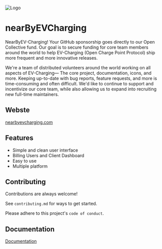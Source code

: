
![Logo](https://avatars.githubusercontent.com/u/98759658?s=200&v=4)


# nearByEVCharging

NearByEV-Charging! Your GitHub sponsorship goes directly to our Open Collective fund. Our goal is to secure funding for core team members around the world to help EV-Charging (Open Charge Point Protocol) ship more frequent and more innovative releases.

We're a team of distributed volunteers around the world working on all aspects of EV-Charging— The core project, documentation, icons, and more. Keeping up-to-date with bug reports, feature requests, and more is time-consuming and often difficult. We'd like to continue to support and incentivize our core team, while also allowing us to expand into recruiting new full-time maintainers.

## Webste

[nearbyevcharging.com](https://nearbyevcharging.com)


## Features

- Simple and clean user interface
- Billing Users and Client Dashboard
- Easy to use
- Multiple platform


## Contributing

Contributions are always welcome!

See `contributing.md` for ways to get started.

Please adhere to this project's `code of conduct`.


## Documentation

[Documentation](https://docs.nearbyevcharging.com)

